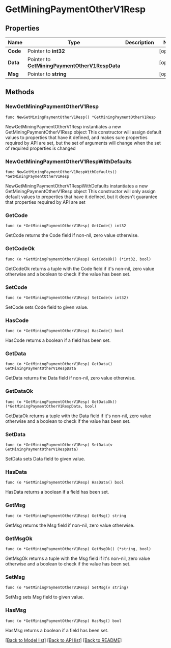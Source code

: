 # GetMiningPaymentOtherV1Resp

## Properties

Name | Type | Description | Notes
------------ | ------------- | ------------- | -------------
**Code** | Pointer to **int32** |  | [optional] 
**Data** | Pointer to [**GetMiningPaymentOtherV1RespData**](GetMiningPaymentOtherV1RespData.md) |  | [optional] 
**Msg** | Pointer to **string** |  | [optional] 

## Methods

### NewGetMiningPaymentOtherV1Resp

`func NewGetMiningPaymentOtherV1Resp() *GetMiningPaymentOtherV1Resp`

NewGetMiningPaymentOtherV1Resp instantiates a new GetMiningPaymentOtherV1Resp object
This constructor will assign default values to properties that have it defined,
and makes sure properties required by API are set, but the set of arguments
will change when the set of required properties is changed

### NewGetMiningPaymentOtherV1RespWithDefaults

`func NewGetMiningPaymentOtherV1RespWithDefaults() *GetMiningPaymentOtherV1Resp`

NewGetMiningPaymentOtherV1RespWithDefaults instantiates a new GetMiningPaymentOtherV1Resp object
This constructor will only assign default values to properties that have it defined,
but it doesn't guarantee that properties required by API are set

### GetCode

`func (o *GetMiningPaymentOtherV1Resp) GetCode() int32`

GetCode returns the Code field if non-nil, zero value otherwise.

### GetCodeOk

`func (o *GetMiningPaymentOtherV1Resp) GetCodeOk() (*int32, bool)`

GetCodeOk returns a tuple with the Code field if it's non-nil, zero value otherwise
and a boolean to check if the value has been set.

### SetCode

`func (o *GetMiningPaymentOtherV1Resp) SetCode(v int32)`

SetCode sets Code field to given value.

### HasCode

`func (o *GetMiningPaymentOtherV1Resp) HasCode() bool`

HasCode returns a boolean if a field has been set.

### GetData

`func (o *GetMiningPaymentOtherV1Resp) GetData() GetMiningPaymentOtherV1RespData`

GetData returns the Data field if non-nil, zero value otherwise.

### GetDataOk

`func (o *GetMiningPaymentOtherV1Resp) GetDataOk() (*GetMiningPaymentOtherV1RespData, bool)`

GetDataOk returns a tuple with the Data field if it's non-nil, zero value otherwise
and a boolean to check if the value has been set.

### SetData

`func (o *GetMiningPaymentOtherV1Resp) SetData(v GetMiningPaymentOtherV1RespData)`

SetData sets Data field to given value.

### HasData

`func (o *GetMiningPaymentOtherV1Resp) HasData() bool`

HasData returns a boolean if a field has been set.

### GetMsg

`func (o *GetMiningPaymentOtherV1Resp) GetMsg() string`

GetMsg returns the Msg field if non-nil, zero value otherwise.

### GetMsgOk

`func (o *GetMiningPaymentOtherV1Resp) GetMsgOk() (*string, bool)`

GetMsgOk returns a tuple with the Msg field if it's non-nil, zero value otherwise
and a boolean to check if the value has been set.

### SetMsg

`func (o *GetMiningPaymentOtherV1Resp) SetMsg(v string)`

SetMsg sets Msg field to given value.

### HasMsg

`func (o *GetMiningPaymentOtherV1Resp) HasMsg() bool`

HasMsg returns a boolean if a field has been set.


[[Back to Model list]](../README.md#documentation-for-models) [[Back to API list]](../README.md#documentation-for-api-endpoints) [[Back to README]](../README.md)


